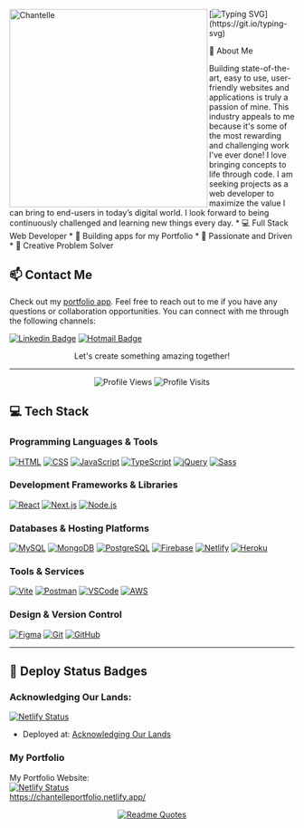 <div>
<img align="left" max-width="35%" height="350" alt="Chantelle" src="https://user-images.githubusercontent.com/82847249/147374702-96d6f42e-6b10-4b39-b9fe-eae6d68d9a41.jpg"/>

[![Typing SVG](https://readme-typing-svg.herokuapp.com/?lines=Welcome+to+my+GitHub;I'm+Chantelle.)](https://git.io/typing-svg)
  
👋 About Me

Building state-of-the-art, easy to use, user-friendly websites and applications is truly a passion of mine. This industry appeals to me because it's some of the most rewarding and challenging work I've ever done! I love bringing concepts to life through code. I am seeking projects as a web developer to maximize the value I can bring to end-users in today’s digital world. I look forward to being continuously challenged and learning new things every day.
    * 💻 Full Stack Web Developer
    * 📱 Building apps for my Portfolio
    * 🚀 Passionate and Driven
    * 🌟 Creative Problem Solver

</div>

## 📫 Contact Me 

Check out my [portfolio app](https://chantelleportfolio.netlify.app/). Feel free to reach out to me if you have any questions or collaboration opportunities. You can connect with me through the following channels:

[![Linkedin Badge](https://img.shields.io/badge/-LinkedIn-blue?style=flat-square&logo=Linkedin&logoColor=white)](https://www.linkedin.com/in/chantellepasceri)
[![Hotmail Badge](https://img.shields.io/badge/-Hotmail-0078D4?style=flat-square&logo=microsoft-outlook&logoColor=white)](mailto:mrspasceri@hotmail.com)

<p align="center">Let's create something amazing together!</p>

---

<p align="center">
  <img src="https://komarev.com/ghpvc/?username=bella77-69&style=plastic&label=Views" alt="Profile Views">
  <img src="https://badges.pufler.dev/visits/bella77-69/bella77-69?color=black&logo=github" alt="Profile Visits">
</p>

## :computer: Tech Stack 

### Programming Languages & Tools
[![HTML](https://skillicons.dev/icons?i=html)](https://skillicons.dev) [![CSS](https://skillicons.dev/icons?i=css)](https://skillicons.dev) [![JavaScript](https://skillicons.dev/icons?i=javascript)](https://skillicons.dev) [![TypeScript](https://skillicons.dev/icons?i=typescript)](https://skillicons.dev) [![jQuery](https://skillicons.dev/icons?i=jquery)](https://skillicons.dev) [![Sass](https://skillicons.dev/icons?i=sass)](https://skillicons.dev)

### Development Frameworks & Libraries
[![React](https://skillicons.dev/icons?i=react)](https://skillicons.dev) [![Next.js](https://skillicons.dev/icons?i=nextjs)](https://skillicons.dev) [![Node.js](https://skillicons.dev/icons?i=nodejs)](https://skillicons.dev)

### Databases & Hosting Platforms
[![MySQL](https://skillicons.dev/icons?i=mysql)](https://skillicons.dev) [![MongoDB](https://skillicons.dev/icons?i=mongodb)](https://skillicons.dev) [![PostgreSQL](https://skillicons.dev/icons?i=postgresql)](https://skillicons.dev) [![Firebase](https://skillicons.dev/icons?i=firebase)](https://skillicons.dev) [![Netlify](https://skillicons.dev/icons?i=netlify)](https://skillicons.dev) [![Heroku](https://skillicons.dev/icons?i=heroku)](https://skillicons.dev)

### Tools & Services
[![Vite](https://skillicons.dev/icons?i=vite)](https://skillicons.dev) [![Postman](https://skillicons.dev/icons?i=postman)](https://skillicons.dev) [![VSCode](https://skillicons.dev/icons?i=vscode)](https://skillicons.dev) [![AWS](https://skillicons.dev/icons?i=aws)](https://skillicons.dev)

### Design & Version Control
[![Figma](https://skillicons.dev/icons?i=figma)](https://skillicons.dev) [![Git](https://skillicons.dev/icons?i=git)](https://skillicons.dev) [![GitHub](https://skillicons.dev/icons?i=github)](https://skillicons.dev)

---

## :rocket: Deploy Status Badges

### Acknowledging Our Lands:
[![Netlify Status](https://api.netlify.com/api/v1/badges/a4d4c259-9f38-4a11-94d3-5284fde9925c/deploy-status)](https://app.netlify.com/sites/acknowledging-our-lands/deploys)
- Deployed at: [Acknowledging Our Lands](https://land-acknowledgement.vercel.app/)

### My Portfolio

My Portfolio Website: </br>
[![Netlify Status](https://api.netlify.com/api/v1/badges/4f3b43bd-9cdf-4c46-b734-825f15464481/deploy-status)](https://app.netlify.com/sites/chantelleportfolio/deploys) </br >
https://chantelleportfolio.netlify.app/

<div align="center">

[![Readme Quotes](https://quotes-github-readme.vercel.app/api?type=horizontal&theme=dark)](https://github.com/piyushsuthar/github-readme-quotes)

</div>


